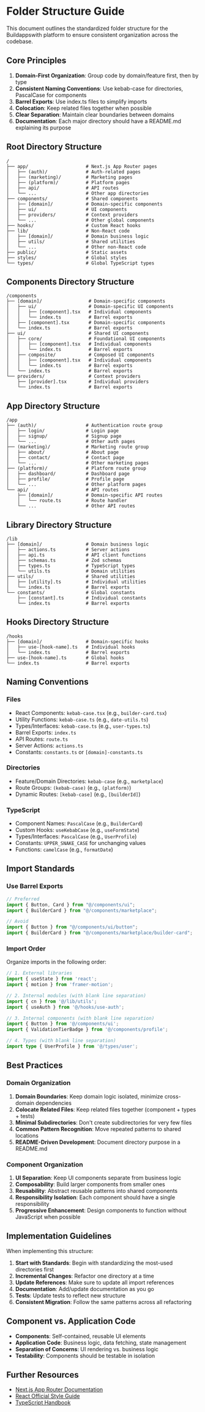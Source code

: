 # Folder Structure Guide

This document outlines the standardized folder structure for the Buildappswith platform to ensure consistent organization across the codebase.

## Core Principles

1. **Domain-First Organization**: Group code by domain/feature first, then by type
2. **Consistent Naming Conventions**: Use kebab-case for directories, PascalCase for components
3. **Barrel Exports**: Use index.ts files to simplify imports
4. **Colocation**: Keep related files together when possible
5. **Clear Separation**: Maintain clear boundaries between domains
6. **Documentation**: Each major directory should have a README.md explaining its purpose

## Root Directory Structure

```
/
├── app/                     # Next.js App Router pages
│   ├── (auth)/              # Auth-related pages
│   ├── (marketing)/         # Marketing pages
│   ├── (platform)/          # Platform pages
│   ├── api/                 # API routes
│   └── ...                  # Other app directories
├── components/              # Shared components
│   ├── [domain]/            # Domain-specific components
│   ├── ui/                  # UI components
│   ├── providers/           # Context providers
│   └── ...                  # Other global components
├── hooks/                   # Custom React hooks
├── lib/                     # Non-React code
│   ├── [domain]/            # Domain business logic
│   ├── utils/               # Shared utilities
│   └── ...                  # Other non-React code
├── public/                  # Static assets
├── styles/                  # Global styles
└── types/                   # Global TypeScript types
```

## Components Directory Structure

```
/components
├── [domain]/                 # Domain-specific components
│   ├── ui/                   # Domain-specific UI components
│   │   ├── [component].tsx   # Individual components
│   │   └── index.ts          # Barrel exports
│   ├── [component].tsx       # Domain-specific components
│   └── index.ts              # Barrel exports
├── ui/                       # Shared UI components
│   ├── core/                 # Foundational UI components
│   │   ├── [component].tsx   # Individual components
│   │   └── index.ts          # Barrel exports
│   ├── composite/            # Composed UI components
│   │   ├── [component].tsx   # Individual components
│   │   └── index.ts          # Barrel exports
│   └── index.ts              # Barrel exports
└── providers/                # Context providers
    ├── [provider].tsx        # Individual providers
    └── index.ts              # Barrel exports
```

## App Directory Structure

```
/app
├── (auth)/                  # Authentication route group
│   ├── login/               # Login page
│   ├── signup/              # Signup page
│   └── ...                  # Other auth pages
├── (marketing)/             # Marketing route group
│   ├── about/               # About page
│   ├── contact/             # Contact page
│   └── ...                  # Other marketing pages
├── (platform)/              # Platform route group
│   ├── dashboard/           # Dashboard page
│   ├── profile/             # Profile page
│   └── ...                  # Other platform pages
└── api/                     # API routes
    ├── [domain]/            # Domain-specific API routes
    │   └── route.ts         # Route handler
    └── ...                  # Other API routes
```

## Library Directory Structure

```
/lib
├── [domain]/                # Domain business logic
│   ├── actions.ts           # Server actions
│   ├── api.ts               # API client functions
│   ├── schemas.ts           # Zod schemas
│   ├── types.ts             # TypeScript types
│   └── utils.ts             # Domain utilities
├── utils/                   # Shared utilities
│   ├── [utility].ts         # Individual utilities
│   └── index.ts             # Barrel exports
└── constants/               # Global constants
    ├── [constant].ts        # Individual constants
    └── index.ts             # Barrel exports
```

## Hooks Directory Structure

```
/hooks
├── [domain]/                # Domain-specific hooks
│   ├── use-[hook-name].ts   # Individual hooks
│   └── index.ts             # Barrel exports
├── use-[hook-name].ts       # Global hooks
└── index.ts                 # Barrel exports
```

## Naming Conventions

### Files

- React Components: `kebab-case.tsx` (e.g., `builder-card.tsx`)
- Utility Functions: `kebab-case.ts` (e.g., `date-utils.ts`)
- Types/Interfaces: `kebab-case.ts` (e.g., `user-types.ts`)
- Barrel Exports: `index.ts`
- API Routes: `route.ts`
- Server Actions: `actions.ts`
- Constants: `constants.ts` or `[domain]-constants.ts`

### Directories

- Feature/Domain Directories: `kebab-case` (e.g., `marketplace`)
- Route Groups: `(kebab-case)` (e.g., `(platform)`)
- Dynamic Routes: `[kebab-case]` (e.g., `[builderId]`)

### TypeScript

- Component Names: `PascalCase` (e.g., `BuilderCard`)
- Custom Hooks: `useKebabCase` (e.g., `useFormState`)
- Types/Interfaces: `PascalCase` (e.g., `UserProfile`)
- Constants: `UPPER_SNAKE_CASE` for unchanging values
- Functions: `camelCase` (e.g., `formatDate`)

## Import Standards

### Use Barrel Exports

```typescript
// Preferred
import { Button, Card } from "@/components/ui";
import { BuilderCard } from "@/components/marketplace";

// Avoid
import { Button } from "@/components/ui/button";
import { BuilderCard } from "@/components/marketplace/builder-card";
```

### Import Order

Organize imports in the following order:

```typescript
// 1. External libraries
import { useState } from 'react';
import { motion } from 'framer-motion';

// 2. Internal modules (with blank line separation)
import { cn } from '@/lib/utils';
import { useAuth } from '@/hooks/use-auth';

// 3. Internal components (with blank line separation)
import { Button } from '@/components/ui';
import { ValidationTierBadge } from '@/components/profile';

// 4. Types (with blank line separation)
import type { UserProfile } from '@/types/user';
```

## Best Practices

### Domain Organization

1. **Domain Boundaries**: Keep domain logic isolated, minimize cross-domain dependencies
2. **Colocate Related Files**: Keep related files together (component + types + tests)
3. **Minimal Subdirectories**: Don't create subdirectories for very few files
4. **Common Pattern Recognition**: Move repeated patterns to shared locations
5. **README-Driven Development**: Document directory purpose in a README.md

### Component Organization

1. **UI Separation**: Keep UI components separate from business logic
2. **Composability**: Build larger components from smaller ones
3. **Reusability**: Abstract reusable patterns into shared components
4. **Responsibility Isolation**: Each component should have a single responsibility
5. **Progressive Enhancement**: Design components to function without JavaScript when possible

## Implementation Guidelines

When implementing this structure:

1. **Start with Standards**: Begin with standardizing the most-used directories first
2. **Incremental Changes**: Refactor one directory at a time
3. **Update References**: Make sure to update all import references
4. **Documentation**: Add/update documentation as you go
5. **Tests**: Update tests to reflect new structure
6. **Consistent Migration**: Follow the same patterns across all refactoring

## Component vs. Application Code

- **Components**: Self-contained, reusable UI elements
- **Application Code**: Business logic, data fetching, state management
- **Separation of Concerns**: UI rendering vs. business logic
- **Testability**: Components should be testable in isolation

## Further Resources

- [Next.js App Router Documentation](https://nextjs.org/docs/app/building-your-application/routing)
- [React Official Style Guide](https://react.dev/learn/thinking-in-react)
- [TypeScript Handbook](https://www.typescriptlang.org/docs/handbook/intro.html)
